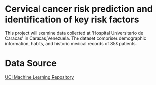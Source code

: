 # Cervical cancer risk prediction and identification of key risk factors

This project will examine data collected at 'Hospital Universitario de Caracas' in Caracas,Venezuela. 
The dataset comprises demographic information, habits, and historic medical records of 858 patients.

# Data Source
[UCI Machine Learning Repository](http://archive.ics.uci.edu/ml/datasets/Cervical+cancer+%28Risk+Factors%29)
